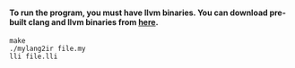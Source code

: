 #### To run the program, you must have llvm binaries. You can download pre-built clang and llvm binaries from [here](https://releases.llvm.org/download.html#3.3). 
```shell
make
./mylang2ir file.my
lli file.lli
```
